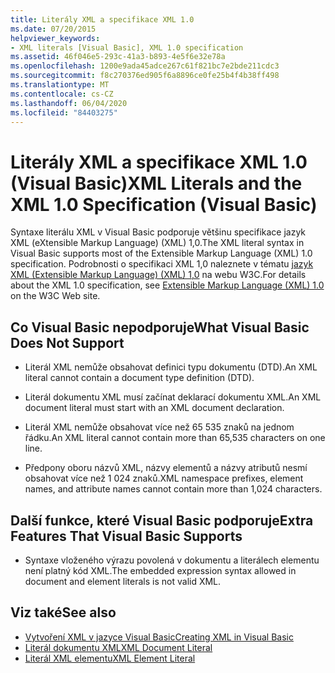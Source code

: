 ```yaml
---
title: Literály XML a specifikace XML 1.0
ms.date: 07/20/2015
helpviewer_keywords:
- XML literals [Visual Basic], XML 1.0 specification
ms.assetid: 46f046e5-293c-41a3-b893-4e5f6e32e78a
ms.openlocfilehash: 1200e9ada45adce267c61f821bc7e2bde211cdc3
ms.sourcegitcommit: f8c270376ed905f6a8896ce0fe25b4f4b38ff498
ms.translationtype: MT
ms.contentlocale: cs-CZ
ms.lasthandoff: 06/04/2020
ms.locfileid: "84403275"
---
```

# <a name="xml-literals-and-the-xml-10-specification-visual-basic"></a><span data-ttu-id="9f18a-102">Literály XML a specifikace XML 1.0 (Visual Basic)</span><span class="sxs-lookup"><span data-stu-id="9f18a-102">XML Literals and the XML 1.0 Specification (Visual Basic)</span></span>
<span data-ttu-id="9f18a-103">Syntaxe literálu XML v Visual Basic podporuje většinu specifikace jazyk XML (eXtensible Markup Language) (XML) 1,0.</span><span class="sxs-lookup"><span data-stu-id="9f18a-103">The XML literal syntax in Visual Basic supports most of the Extensible Markup Language (XML) 1.0 specification.</span></span> <span data-ttu-id="9f18a-104">Podrobnosti o specifikaci XML 1,0 naleznete v tématu [jazyk XML (Extensible Markup Language) (XML) 1,0](https://www.w3.org/TR/xml) na webu W3C.</span><span class="sxs-lookup"><span data-stu-id="9f18a-104">For details about the XML 1.0 specification, see [Extensible Markup Language (XML) 1.0](https://www.w3.org/TR/xml) on the W3C Web site.</span></span>  
  
## <a name="what-visual-basic-does-not-support"></a><span data-ttu-id="9f18a-105">Co Visual Basic nepodporuje</span><span class="sxs-lookup"><span data-stu-id="9f18a-105">What Visual Basic Does Not Support</span></span>  
  
- <span data-ttu-id="9f18a-106">Literál XML nemůže obsahovat definici typu dokumentu (DTD).</span><span class="sxs-lookup"><span data-stu-id="9f18a-106">An XML literal cannot contain a document type definition (DTD).</span></span>  
  
- <span data-ttu-id="9f18a-107">Literál dokumentu XML musí začínat deklarací dokumentu XML.</span><span class="sxs-lookup"><span data-stu-id="9f18a-107">An XML document literal must start with an XML document declaration.</span></span>  
  
- <span data-ttu-id="9f18a-108">Literál XML nemůže obsahovat více než 65 535 znaků na jednom řádku.</span><span class="sxs-lookup"><span data-stu-id="9f18a-108">An XML literal cannot contain more than 65,535 characters on one line.</span></span>  
  
- <span data-ttu-id="9f18a-109">Předpony oboru názvů XML, názvy elementů a názvy atributů nesmí obsahovat více než 1 024 znaků.</span><span class="sxs-lookup"><span data-stu-id="9f18a-109">XML namespace prefixes, element names, and attribute names cannot contain more than 1,024 characters.</span></span>  
  
## <a name="extra-features-that-visual-basic-supports"></a><span data-ttu-id="9f18a-110">Další funkce, které Visual Basic podporuje</span><span class="sxs-lookup"><span data-stu-id="9f18a-110">Extra Features That Visual Basic Supports</span></span>  
  
- <span data-ttu-id="9f18a-111">Syntaxe vloženého výrazu povolená v dokumentu a literálech elementu není platný kód XML.</span><span class="sxs-lookup"><span data-stu-id="9f18a-111">The embedded expression syntax allowed in document and element literals is not valid XML.</span></span>  
  
## <a name="see-also"></a><span data-ttu-id="9f18a-112">Viz také</span><span class="sxs-lookup"><span data-stu-id="9f18a-112">See also</span></span>

- [<span data-ttu-id="9f18a-113">Vytvoření XML v jazyce Visual Basic</span><span class="sxs-lookup"><span data-stu-id="9f18a-113">Creating XML in Visual Basic</span></span>](creating-xml.md)
- [<span data-ttu-id="9f18a-114">Literál dokumentu XML</span><span class="sxs-lookup"><span data-stu-id="9f18a-114">XML Document Literal</span></span>](../../../language-reference/xml-literals/xml-document-literal.md)
- [<span data-ttu-id="9f18a-115">Literál XML elementu</span><span class="sxs-lookup"><span data-stu-id="9f18a-115">XML Element Literal</span></span>](../../../language-reference/xml-literals/xml-element-literal.md)

